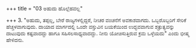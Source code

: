 +++
title = "03 ಅಹುದು ಹೊಲ್ಲೆಹವಲ್ಲ"

+++
3. "ಅಹುದು, ತಪ್ಪಲ್ಲ, ಬೇರೆ ರಾಜ್ಯಗಳಲ್ಲಿದ್ದರೆ, ನೀಚರ ವಂಚನೆಗೆ ಅವಕಾಶವಾಗದು. ಒಬ್ಬರೊಬ್ಬರಿಗೆ ಸೇರಿಕೆ ಹೆಚ್ಚಳವಾಗುವುದು. ದಾಯಾದ ಮಾರ್ಗದಲ್ಲಿ ಒಂದೇ ವಸ್ತುವಿನ ಬಯಕೆಯಿಂದ ಉದ್ಭವವಾಗುವ ಶತ್ರುತ್ವವನ್ನು ದಾಟುವುದು ಕಷ್ಟವಾದದ್ದು ಹಾಗೂ ಸಹಿಸಲಸಾಧ್ಯವಾದದ್ದು. ನೀನು ಯೋಚಿಸುತ್ತಿರುವ ಕ್ರಮ ಒಳ್ಳೆಯದು" ಎಂದು ಭೀಷ್ಮ ಹೇಳಿದನು.